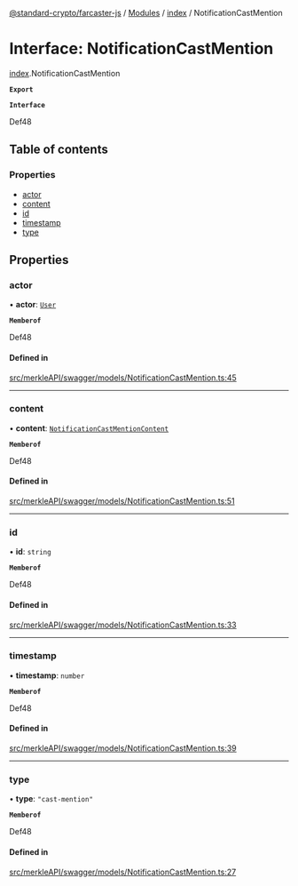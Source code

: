 [@standard-crypto/farcaster-js](../README.md) / [Modules](../modules.md) / [index](../modules/index.md) / NotificationCastMention

# Interface: NotificationCastMention

[index](../modules/index.md).NotificationCastMention

**`Export`**

**`Interface`**

Def48

## Table of contents

### Properties

- [actor](index.NotificationCastMention.md#actor)
- [content](index.NotificationCastMention.md#content)
- [id](index.NotificationCastMention.md#id)
- [timestamp](index.NotificationCastMention.md#timestamp)
- [type](index.NotificationCastMention.md#type)

## Properties

### actor

• **actor**: [`User`](index.User.md)

**`Memberof`**

Def48

#### Defined in

[src/merkleAPI/swagger/models/NotificationCastMention.ts:45](https://github.com/standard-crypto/farcaster-js/blob/main/src/merkleAPI/swagger/models/NotificationCastMention.ts#L45)

___

### content

• **content**: [`NotificationCastMentionContent`](index.NotificationCastMentionContent.md)

**`Memberof`**

Def48

#### Defined in

[src/merkleAPI/swagger/models/NotificationCastMention.ts:51](https://github.com/standard-crypto/farcaster-js/blob/main/src/merkleAPI/swagger/models/NotificationCastMention.ts#L51)

___

### id

• **id**: `string`

**`Memberof`**

Def48

#### Defined in

[src/merkleAPI/swagger/models/NotificationCastMention.ts:33](https://github.com/standard-crypto/farcaster-js/blob/main/src/merkleAPI/swagger/models/NotificationCastMention.ts#L33)

___

### timestamp

• **timestamp**: `number`

**`Memberof`**

Def48

#### Defined in

[src/merkleAPI/swagger/models/NotificationCastMention.ts:39](https://github.com/standard-crypto/farcaster-js/blob/main/src/merkleAPI/swagger/models/NotificationCastMention.ts#L39)

___

### type

• **type**: ``"cast-mention"``

**`Memberof`**

Def48

#### Defined in

[src/merkleAPI/swagger/models/NotificationCastMention.ts:27](https://github.com/standard-crypto/farcaster-js/blob/main/src/merkleAPI/swagger/models/NotificationCastMention.ts#L27)

